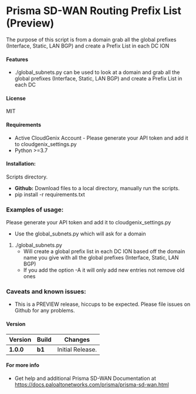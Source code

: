 # Prisma SD-WAN Routing Prefix List (Preview)
The purpose of this script is from a domain grab all the global prefixes (Interface, Static, LAN BGP) and create a Prefix List in each DC ION

#### Features
 - ./global_subnets.py can be used to look at a domain and grab all the global prefixes (Interface, Static, LAN BGP) and create a Prefix List in each DC 
 
#### License
MIT

#### Requirements
* Active CloudGenix Account - Please generate your API token and add it to cloudgenix_settings.py
* Python >=3.7

#### Installation:
 Scripts directory. 
 - **Github:** Download files to a local directory, manually run the scripts. 
 - pip install -r requirements.txt

### Examples of usage:
 Please generate your API token and add it to cloudgenix_settings.py
 
 - Use the global_subnets.py which will ask for a domain
 1. ./global_subnets.py
      - Will create a global prefix list in each DC ION based off the domain name you give with all the global prefixes (Interface, Static, LAN BGP)
	  - If you add the option -A it will only add new entries not remove old ones
 
### Caveats and known issues:
 - This is a PREVIEW release, hiccups to be expected. Please file issues on Github for any problems.

#### Version
| Version | Build | Changes |
| ------- | ----- | ------- |
| **1.0.0** | **b1** | Initial Release. |


#### For more info
 * Get help and additional Prisma SD-WAN Documentation at <https://docs.paloaltonetworks.com/prisma/prisma-sd-wan.html>
